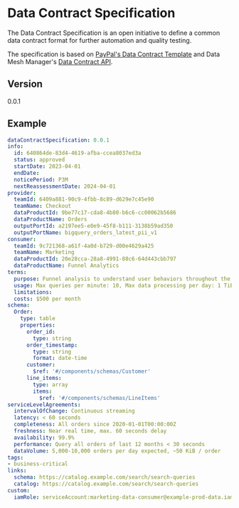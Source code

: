 # Data Contract Specification

The Data Contract Specification is an open initiative to define a common data contract format for further automation and quality testing.

The specification is based on [PayPal's Data Contract Template](https://github.com/paypal/data-contract-template/blob/main/docs/README.md) and Data Mesh Manager's [Data Contract API](https://app.datamesh-manager.com/swagger/index.html).


Version
---

0.0.1

Example
---

```yaml
dataContractSpecification: 0.0.1
info:
  id: 640864de-83d4-4619-afba-ccea8037ed3a
  status: approved
  startDate: 2023-04-01
  endDate:
  noticePeriod: P3M
  nextReassessmentDate: 2024-04-01
provider:
  teamId: 6409a881-90c9-4fbb-8c89-d629e7c45e90
  teamName: Checkout
  dataProductId: 9be77c17-cda8-4b80-b6c6-cc00062b5686
  dataProductName: Orders
  outputPortId: a2197ee5-e0e9-45f8-b111-3138b59ad350
  outputPortName: bigquery_orders_latest_pii_v1
consumer:
  teamId: 9c721368-a61f-4a0d-b729-d00e4629a425
  teamName: Marketing
  dataProductId: 20e28cca-28a8-4991-88c6-64d443cbb797
  dataProductName: Funnel Analytics
terms:
  purpose: Funnel analysis to understand user behaviors throughout the customer journey and identify conversion problems.
  usage: Max queries per minute: 10, Max data processing per day: 1 TiB
  limitations:
  costs: $500 per month
schema:
  Order:
    type: table
    properties:
      order_id:
        type: string
      order_timestamp:
        type: string
        format: date-time
      customer:
        $ref: '#/components/schemas/Customer'
      line_items:
        type: array
        items:
          $ref: '#/components/schemas/LineItems'        
serviceLevelAgreements:
  intervalOfChange: Continuous streaming
  latency: < 60 seconds
  completeness: All orders since 2020-01-01T00:00:00Z
  freshness: Near real time, max. 60 seconds delay
  availability: 99.9%
  performance: Query all orders of last 12 months < 30 seconds
  dataVolume: 5,000-10,000 orders per day expected, ~50 KiB / order
tags:
- business-critical
links:
  schema: https://catalog.example.com/search/search-queries
  catalog: https://catalog.example.com/search/search-queries
custom:
  iamRole: serviceAccount:marketing-data-consumer@example-prod-data.iam.gserviceaccount.com
```

